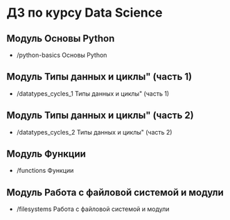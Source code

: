 # ДЗ по курсу Data Science


## Модуль Основы Python 
- /python-basics  Основы Python

## Модуль Типы данных и циклы" (часть 1)
- /datatypes_cycles_1 Типы данных и циклы" (часть 1)

## Модуль Типы данных и циклы" (часть 2)
- /datatypes_cycles_2 Типы данных и циклы" (часть 2)

## Модуль Функции
- /functions Функции

## Модуль Работа с файловой системой и модули
- /filesystems Работа с файловой системой и модули